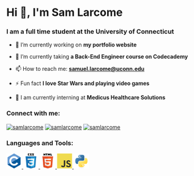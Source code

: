 <h1 align="left">Hi 👋, I'm Sam Larcome</h1>
<h3 align="left">I am a full time student at the University of Connecticut</h3>

- 🔭 I’m currently working on **my portfolio website**

- 🌱 I’m currently taking **a Back-End Engineer course on Codecademy**

- 📫 How to reach me: **samuel.larcome@uconn.edu**

- ⚡ Fun fact **I love Star Wars and playing video games**

- :hospital: I am currently interning at **Medicus Healthcare Solutions**

<h3 align="left">Connect with me:</h3>
<p align="left">
<a href="https://linkedin.com/in/samlarcome" target="blank"><img align="center" src="https://raw.githubusercontent.com/rahuldkjain/github-profile-readme-generator/master/src/images/icons/Social/linked-in-alt.svg" alt="samlarcome" height="30" width="40" /></a>
<a href="https://instagram.com/samlarcome" target="blank"><img align="center" src="https://raw.githubusercontent.com/rahuldkjain/github-profile-readme-generator/master/src/images/icons/Social/instagram.svg" alt="samlarcome" height="30" width="40" /></a>
<a href="https://www.leetcode.com/samlarcome" target="blank"><img align="center" src="https://raw.githubusercontent.com/rahuldkjain/github-profile-readme-generator/master/src/images/icons/Social/leet-code.svg" alt="samlarcome" height="30" width="40" /></a>
</p>

<h3 align="left">Languages and Tools:</h3>
<p align="left"> <a href="https://www.cprogramming.com/" target="_blank" rel="noreferrer"> <img src="https://raw.githubusercontent.com/devicons/devicon/master/icons/c/c-original.svg" alt="c" width="40" height="40"/> </a> <a href="https://www.w3schools.com/css/" target="_blank" rel="noreferrer"> <img src="https://raw.githubusercontent.com/devicons/devicon/master/icons/css3/css3-original-wordmark.svg" alt="css3" width="40" height="40"/> </a> <a href="https://www.w3.org/html/" target="_blank" rel="noreferrer"> <img src="https://raw.githubusercontent.com/devicons/devicon/master/icons/html5/html5-original-wordmark.svg" alt="html5" width="40" height="40"/> </a> <a href="https://developer.mozilla.org/en-US/docs/Web/JavaScript" target="_blank" rel="noreferrer"> <img src="https://raw.githubusercontent.com/devicons/devicon/master/icons/javascript/javascript-original.svg" alt="javascript" width="40" height="40"/> </a> <a href="https://www.python.org" target="_blank" rel="noreferrer"> <img src="https://raw.githubusercontent.com/devicons/devicon/master/icons/python/python-original.svg" alt="python" width="40" height="40"/> </a> </p>
